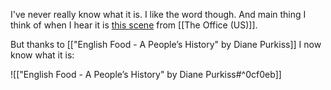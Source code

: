 I've never really know what it is. I like the word though. And main thing I think of when I hear it is [this scene](https://youtu.be/a7RoP1LKMeM?si=qkKi3s03mu21fPyU&t=113) from [[The Office (US)]].

But thanks to [["English Food - A People’s History" by Diane Purkiss]] I now know what it is:

![["English Food - A People’s History" by Diane Purkiss#^0cf0eb]]